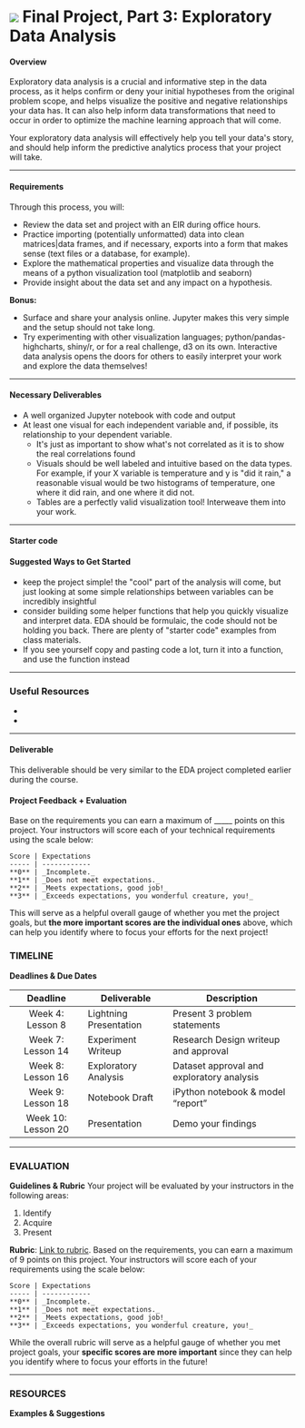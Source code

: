 # ![](https://ga-dash.s3.amazonaws.com/production/assets/logo-9f88ae6c9c3871690e33280fcf557f33.png) Final Project, Part 3: Exploratory Data Analysis

#### Overview

Exploratory data analysis is a crucial and informative step in the data process, as it helps confirm or deny your initial hypotheses from the original problem scope, and helps visualize the positive and negative relationships your data has. It can also help inform data transformations that need to occur in order to optimize the machine learning approach that will come.

Your exploratory data analysis will effectively help you tell your data's story, and should help inform the predictive analytics process that your project will take.

---

#### Requirements

Through this process, you will:

* Review the data set and project with an EIR during office hours.
* Practice importing (potentially unformatted) data into clean matrices|data frames, and if necessary, exports into a form that makes sense (text files or a database, for example).
* Explore the mathematical properties and visualize data through the means of a python visualization tool (matplotlib and seaborn)
* Provide insight about the data set and any impact on a hypothesis.

**Bonus:**

- Surface and share your analysis online. Jupyter makes this very simple and the setup should not take long.
- Try experimenting with other visualization languages; python/pandas-highcharts, shiny/r, or for a real challenge, d3 on its own. Interactive data analysis opens the doors for others to easily interpret your work and explore the data themselves!

---

#### Necessary Deliverables

* A well organized Jupyter notebook with code and output
* At least one visual for each independent variable and, if possible, its relationship to your dependent variable.
    * It's just as important to show what's not correlated as it is to show the real correlations found
    * Visuals should be well labeled and intuitive based on the data types. For example, if your X variable is temperature and y is "did it rain," a reasonable visual would be two histograms of temperature, one where it did rain, and one where it did not.
    * Tables are a perfectly valid visualization tool! Interweave them into your work.

---

#### Starter code

#### Suggested Ways to Get Started

- keep the project simple! the "cool" part of the analysis will come, but just looking at some simple relationships between variables can be incredibly insightful
- consider building some helper functions that help you quickly visualize and interpret data. EDA should be formulaic, the code should not be holding you back. There are plenty of "starter code" examples from class materials.
- If you see yourself copy and pasting code a lot, turn it into a function, and use the function instead

---


### Useful Resources

- 
- 

---

#### Deliverable

This deliverable should be very similar to the EDA project completed earlier during the course.

#### Project Feedback + Evaluation

Base on the requirements you can earn a maximum of _____ points on this project. Your instructors will score each of your technical requirements using the scale below:

    Score | Expectations
    ----- | ------------
    **0** | _Incomplete._
    **1** | _Does not meet expectations._
    **2** | _Meets expectations, good job!_
    **3** | _Exceeds expectations, you wonderful creature, you!_

 This will serve as a helpful overall gauge of whether you met the project goals, but __the more important scores are the individual ones__ above, which can help you identify where to focus your efforts for the next project!


### TIMELINE
**Deadlines & Due Dates**

| Deadline | Deliverable| Description |
|:-:|---|---|
| Week 4: Lesson 8 | Lightning Presentation  | Present 3 problem statements   |
| Week 7: Lesson 14 | Experiment Writeup  |  Research Design writeup and approval  |
| Week 8: Lesson 16 | Exploratory Analysis  | Dataset approval and exploratory analysis   |
| Week 9: Lesson 18 | Notebook Draft  |  iPython notebook & model “report”  |
| Week 10: Lesson 20 | Presentation  | Demo your findings   |

---

### EVALUATION
**Guidelines & Rubric** 
Your project will be evaluated by your instructors in the following areas:

1. Identify
2. Acquire
3. Present

**Rubric**: [Link to rubric](#). Based on the requirements, you can earn a maximum of 9 points on this project. Your instructors will score each of your requirements using the scale below:

    Score | Expectations
    ----- | ------------
    **0** | _Incomplete._
    **1** | _Does not meet expectations._
    **2** | _Meets expectations, good job!_
    **3** | _Exceeds expectations, you wonderful creature, you!_

While the overall rubric will serve as a helpful gauge of whether you met project goals, your __specific scores are more important__ since they can help you identify where to focus your efforts in the future!

---
### RESOURCES
**Examples & Suggestions**
